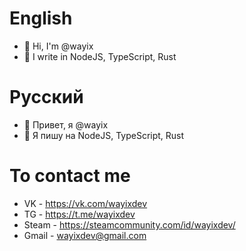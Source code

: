 # English
- 👋 Hi, I'm @wayix
- 👀 I write in NodeJS, TypeScript, Rust

# Русский
- 👋 Привет, я @wayix
- 👀 Я пишу на NodeJS, TypeScript, Rust

# To contact me
- VK - https://vk.com/wayixdev
- TG - https://t.me/wayixdev
- Steam - https://steamcommunity.com/id/wayixdev/
- Gmail - wayixdev@gmail.com

<!---
wayix/wayix is a ✨ special ✨ repository because its `README.md` (this file) appears on your GitHub profile.
You can click the Preview link to take a look at your changes.
--->
